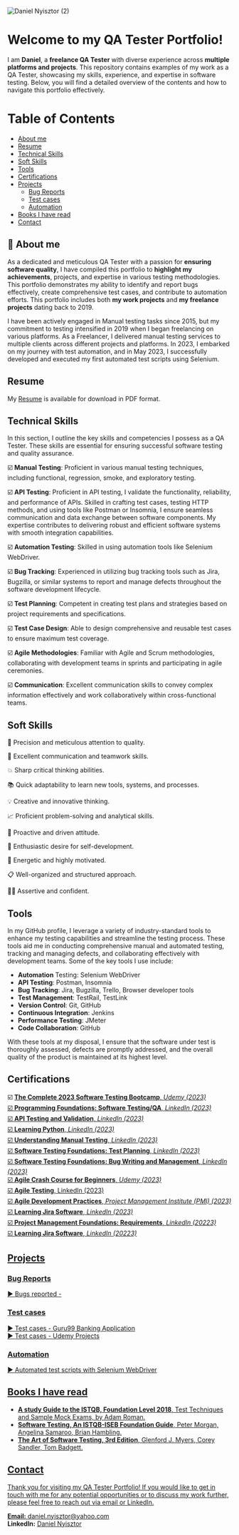 ![Daniel Nyisztor (2)](https://github.com/danielN91/danielN91/assets/141241895/04189374-a16e-45e3-9ff8-781019d56c61)


# Welcome to my QA Tester Portfolio! 

I am **Daniel**, a **freelance QA Tester** with diverse experience across **multiple platforms and projects**. This repository contains examples of my work as a QA Tester, showcasing my skills, experience, and expertise in software testing. Below, you will find a detailed overview of the contents and how to navigate this portfolio effectively.

# Table of Contents
- [About me](#aboutme)
- [Resume](#resume)
- [Technical Skills](#technical-skills)
- [Soft Skills](#soft-skills)
- [Tools](#tools)
- [Certifications](#certifications)
- [Projects](#projects)
    * [Bug Reports](#bug-reports)
    * [Test cases](#test-cases)
    * [Automation](#automation)
- [Books I have read](#books-i-have-read)
- [Contact](#contact)
  
## <a name="aboutme">:mag_right: About me</a>
As a dedicated and meticulous QA Tester with a passion for **ensuring software quality**, I have compiled this portfolio to **highlight my achievements**, projects, and expertise in various testing methodologies. This portfolio demonstrates my ability to identify and report bugs effectively, create comprehensive test cases, and contribute to automation efforts.
This portfolio includes both **my work projects** and **my freelance projects** dating back to 2019.

I have been actively engaged in Manual testing tasks since 2015, but my commitment to testing intensified in 2019 when I began freelancing on various platforms. As a Freelancer, I delivered manual testing services to multiple clients across different projects and platforms. In 2023, I embarked on my journey with test automation, and in May 2023, I successfully developed and executed my first automated test scripts using Selenium.

## Resume

My [Resume](https://github.com/danielN91/danielN91/files/12241874/Daniel_Nyisztor-QA_Tester.pdf) is available for download in PDF format.

## Technical Skills
In this section, I outline the key skills and competencies I possess as a QA Tester. These skills are essential for ensuring successful software testing and quality assurance.

☑️ __Manual Testing__: Proficient in various manual testing techniques, including functional, regression, smoke, and exploratory testing.

☑️ __API Testing__: Proficient in API testing, I validate the functionality, reliability, and performance of APIs. Skilled in crafting test cases, testing HTTP methods, and using tools like Postman or Insomnia, I ensure seamless communication and data exchange between software components. My expertise contributes to delivering robust and efficient software systems with smooth integration capabilities.

☑️ __Automation Testing__: Skilled in using automation tools like Selenium WebDriver.

☑️ __Bug Tracking__: Experienced in utilizing bug tracking tools such as Jira, Bugzilla, or similar systems to report and manage defects throughout the software development lifecycle.

☑️ __Test Planning__: Competent in creating test plans and strategies based on project requirements and specifications.

☑️ __Test Case Design__: Able to design comprehensive and reusable test cases to ensure maximum test coverage.

☑️ __Agile Methodologies__: Familiar with Agile and Scrum methodologies, collaborating with development teams in sprints and participating in agile ceremonies.

☑️ __Communication__: Excellent communication skills to convey complex information effectively and work collaboratively within cross-functional teams.

## Soft Skills
🔎 Precision and meticulous attention to quality.

🙌 Excellent communication and teamwork skills.

💥 Sharp critical thinking abilities.

📚 Quick adaptability to learn new tools, systems, and processes.

💡 Creative and innovative thinking.

:chart_with_upwards_trend: Proficient problem-solving and analytical skills.

:rocket: Proactive and driven attitude.

🔁 Enthusiastic desire for self-development.

🔋 Energetic and highly motivated.

:clipboard: Well-organized and structured approach.

🙅‍♀️ Assertive and confident.


## Tools

In my GitHub profile, I leverage a variety of industry-standard tools to enhance my testing capabilities and streamline the testing process. These tools aid me in conducting comprehensive manual and automated testing, tracking and managing defects, and collaborating effectively with development teams. Some of the key tools I use include:

* __Automation__ Testing: Selenium WebDriver
* __API Testing__: Postman, Insomnia
* __Bug Tracking__: Jira, Bugzilla, Trello, Browser developer tools
* __Test Management__: TestRail, TestLink
* __Version Control__: Git, GitHub
* __Continuous Integration__: Jenkins
* __Performance Testing__: JMeter
* __Code Collaboration__: GitHub

With these tools at my disposal, I ensure that the software under test is thoroughly assessed, defects are promptly addressed, and the overall quality of the product is maintained at its highest level.

## Certifications
☑️ <a href="https://www.udemy.com/certificate/UC-cfacab60-33e4-406c-8cea-e15243bd9422/" target="_blank"> __The Complete 2023 Software Testing Bootcamp__, _Udemy (2023)_ <br/>
☑️ <a href="https://www.linkedin.com/learning/certificates/862190afa7dd110e8d010c923e5781f8abddd36c8f8c435eb19ae9ab9ac5035d?lipi=urn%3Ali%3Apage%3Ad_flagship3_profile_view_base_certifications_details%3B%2BEsjm6%2BiRw244me2EZbNlA%3D%3D" target="_blank"> __Programming Foundations: Software Testing/QA__, _LinkedIn (2023)_ <br/>
☑️ __API Testing and Validation__, _LinkedIn (2023)_ <br/>
☑️ <a href="https://www.linkedin.com/learning/certificates/912db1c334e6dad08ab5bffbfdf17b432d3ad86715f36690ad7d0b5aa221bdf7?lipi=urn%3Ali%3Apage%3Ad_flagship3_profile_view_base%3BaB7MaXCQQg2u%2Fn6iuXL0tw%3D%3D" target="_blank"> __Learning Python__, _LinkedIn (2023)_ <br/>
☑️ <a href="https://www.linkedin.com/learning/certificates/f90cb59b3b1ecd76ced1be1b18a6468426c9decb594fc2656638470f23624b1a?lipi=urn%3Ali%3Apage%3Ad_flagship3_profile_view_base_certifications_details%3B%2BEsjm6%2BiRw244me2EZbNlA%3D%3D" target="_blank"> __Understanding Manual Testing__, _LinkedIn (2023)_ <br/>
☑️ <a href="https://www.linkedin.com/learning/certificates/9300c6f219efb9a960df2cb37c7bce6d3096eb7f306e7cf2b14bf9cbc574512f?lipi=urn%3Ali%3Apage%3Ad_flagship3_profile_view_base_certifications_details%3B%2BEsjm6%2BiRw244me2EZbNlA%3D%3D" target="_blank"> __Software Testing Foundations: Test Planning__, _LinkedIn (2023)_ <br/>
☑️ <a href="https://www.linkedin.com/learning/certificates/609b24292e4e15a925ca3beb983e23ca3f7d31a38d5afdf3a2185eee35faaf01?lipi=urn%3Ali%3Apage%3Ad_flagship3_profile_view_base_certifications_details%3B%2BEsjm6%2BiRw244me2EZbNlA%3D%3D" target="_blank"> __Software Testing Foundations: Bug Writing and Management__, _LinkedIn (2023)_ <br/>
☑️ <a href="https://www.udemy.com/certificate/UC-fcae2430-9f17-4cb3-bf94-bd7dc50ee18c" target="_blank"> __Agile Crash Course for Beginners__, _Udemy (2023)_ <br/>
☑️ <a href="https://www.linkedin.com/learning/certificates/de24a0751bfef26c2f04039440f40ebce92ec9ec6ac1b0341de9ec85e866f9a4?lipi=urn%3Ali%3Apage%3Ad_flagship3_profile_view_base_certifications_details%3B%2BEsjm6%2BiRw244me2EZbNlA%3D%3D" target="_blank"> __Agile Testing__, LinkedIn (2023) <br/>
☑️ <a href="https://www.linkedin.com/learning/certificates/21b4ac08d3c18ae90bb5df087beaae18c35c1ecfaf2b0838bcb4e361a32b1861?lipi=urn%3Ali%3Apage%3Ad_flagship3_profile_view_base_certifications_details%3B%2BEsjm6%2BiRw244me2EZbNlA%3D%3D" target="_blank"> __Agile Development Practices__, _Project Management Institute (PMI) (2023)_ <br/>
☑️ <a href="https://www.linkedin.com/learning/certificates/8f6483d721aa3375e66c3484924c3481354dd3f45accca4100763786fcb72b01" target="_blank"> __Learning Jira Software__, _LinkedIn (2023)_ <br/>
☑️ <a href="https://www.linkedin.com/learning/certificates/4daceba356764160d9171110ba6b1faec0c85242850ac4e9fc7e230d5dd01ec4?lipi=urn%3Ali%3Apage%3Ad_flagship3_profile_view_base_certifications_details%3B%2BEsjm6%2BiRw244me2EZbNlA%3D%3D" target="_blank"> __Project Management Foundations: Requirements__, _LinkedIn (20223)_ <br/>
☑️ <a href="https://www.linkedin.com/learning/certificates/8f6483d721aa3375e66c3484924c3481354dd3f45accca4100763786fcb72b01?lipi=urn%3Ali%3Apage%3Ad_flagship3_profile_view_base_certifications_details%3B%2BEsjm6%2BiRw244me2EZbNlA%3D%3D" target="_blank"> __Learning Jira Software__, _LinkedIn (20223)_ <br/>

## Projects

### Bug Reports
:arrow_forward: <a href="" target="_blank"> Bugs reported -  <br/> 


### Test cases
:arrow_forward: <a href="https://github.com/danielN91/danielN91/files/12242127/test.scenario.gurr99.banking.app.xlsx" target="_blank"> Test cases - Guru99 Banking Application <br/> 
:arrow_forward: <a href="" target="_blank"> Test cases - Udemy Projects <br/> 

### Automation
:arrow_forward: <a href="https://github.com/danielN91/danielN91/assets/141241895/6c0d9ba2-1a4e-48c6-bf98-e42423dd79a6" target="_blank"> Automated test scripts with Selenium WebDriver <br/> 

## Books I have read
* __A study Guide to the ISTQB, Foundation Level 2018__, Test Techniques and Sample Mock Exams, by Adam Roman.
* __Software Testing, An ISTQB-ISEB Foundation Guide__, Peter Morgan, Angelina Samaroo, Brian Hambling.
* __The Art of Software Testing, 3rd Edition__, Glenford J. Myers, Corey Sandler, Tom Badgett.


## Contact
Thank you for visiting my QA Tester Portfolio! If you would like to get in touch with me for any potential opportunities or to discuss my work further, please feel free to reach out via email or LinkedIn.

__Email:__ daniel.nyisztor@yahoo.com <br/>
__LinkedIn:__ [Daniel Nyisztor](https://www.linkedin.com/in/daniel-nyisztor91/)



